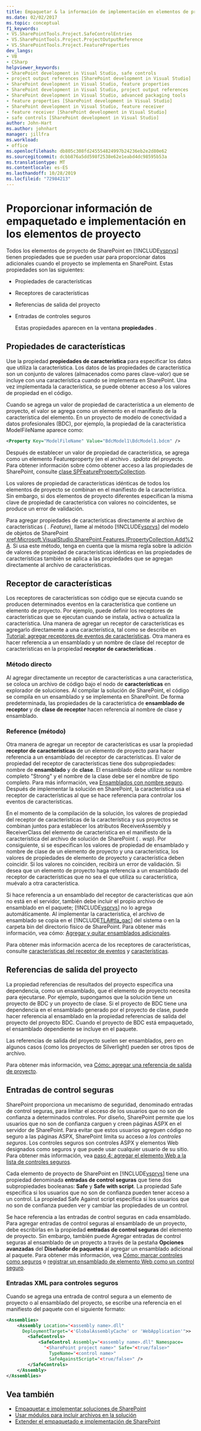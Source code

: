 ```yaml
---
title: Empaquetar & la información de implementación en elementos de proyecto
ms.date: 02/02/2017
ms.topic: conceptual
f1_keywords:
- VS.SharePointTools.Project.SafeControlEntries
- VS.SharePointTools.Project.ProjectOutputReference
- VS.SharePointTools.Project.FeatureProperties
dev_langs:
- VB
- CSharp
helpviewer_keywords:
- SharePoint development in Visual Studio, safe controls
- project output references [SharePoint development in Visual Studio]
- SharePoint development in Visual Studio, feature properties
- SharePoint development in Visual Studio, project output references
- SharePoint development in Visual Studio, advanced packaging tools
- feature properties [SharePoint development in Visual Studio]
- SharePoint development in Visual Studio, feature receiver
- feature receiver [SharePoint development in Visual Studio]
- safe controls [SharePoint development in Visual Studio]
author: John-Hart
ms.author: johnhart
manager: jillfra
ms.workload:
- office
ms.openlocfilehash: db805c308fd245554824997b24236eb2e2d80e62
ms.sourcegitcommit: dcbb876a5dd598f2538e62e1eabd4dc98595b53a
ms.translationtype: MT
ms.contentlocale: es-ES
ms.lasthandoff: 10/28/2019
ms.locfileid: "72984213"
---
```

# <a name="provide-packaging-and-deployment-information-in-project-items"></a>Proporcionar información de empaquetado e implementación en los elementos de proyecto
  Todos los elementos de proyecto de SharePoint en [!INCLUDE[vsprvs](../sharepoint/includes/vsprvs-md.md)] tienen propiedades que se pueden usar para proporcionar datos adicionales cuando el proyecto se implementa en SharePoint. Estas propiedades son las siguientes:

- Propiedades de características

- Receptores de características

- Referencias de salida del proyecto

- Entradas de controles seguros

  Estas propiedades aparecen en la ventana **propiedades** .

## <a name="feature-properties"></a>Propiedades de características
 Use la propiedad **propiedades de característica** para especificar los datos que utiliza la característica. Los datos de las propiedades de característica son un conjunto de valores (almacenados como pares clave-valor) que se incluye con una característica cuando se implementa en SharePoint. Una vez implementada la característica, se puede obtener acceso a los valores de propiedad en el código.

 Cuando se agrega un valor de propiedad de característica a un elemento de proyecto, el valor se agrega como un elemento en el manifiesto de la característica del elemento. En un proyecto de modelo de conectividad a datos profesionales (BDC), por ejemplo, la propiedad de la característica ModelFileName aparece como:

```xml
<Property Key="ModelFileName" Value="BdcModel1\BdcModel1.bdcm" />
```

 Después de establecer un valor de propiedad de característica, se agrega como un elemento Featureproperty (en el archivo *. spdata* del proyecto. Para obtener información sobre cómo obtener acceso a las propiedades de SharePoint, consulte [clase SPFeaturePropertyCollection](/previous-versions/office/sharepoint-server/ms461895(v=office.15)).

 Los valores de propiedad de características idénticas de todos los elementos de proyecto se combinan en el manifiesto de la característica. Sin embargo, si dos elementos de proyecto diferentes especifican la misma clave de propiedad de característica con valores no coincidentes, se produce un error de validación.

 Para agregar propiedades de características directamente al archivo de características ( *. Feature*), llame al método [!INCLUDE[vsprvs](../sharepoint/includes/vsprvs-md.md)] del modelo de objetos de SharePoint <xref:Microsoft.VisualStudio.SharePoint.Features.IPropertyCollection.Add%2A>. Si usa este método, tenga en cuenta que la misma regla sobre la adición de valores de propiedad de características idénticas en las propiedades de características también se aplica a las propiedades que se agregan directamente al archivo de características.

## <a name="feature-receiver"></a>Receptor de características
 Los receptores de características son código que se ejecuta cuando se producen determinados eventos en la característica que contiene un elemento de proyecto. Por ejemplo, puede definir los receptores de características que se ejecutan cuando se instala, activa o actualiza la característica. Una manera de agregar un receptor de características es agregarlo directamente a una característica, tal como se describe en [Tutorial: agregar receptores de eventos de características](../sharepoint/walkthrough-add-feature-event-receivers.md). Otra manera es hacer referencia a un ensamblado y un nombre de clase del receptor de características en la propiedad **receptor de características** .

### <a name="direct-method"></a>Método directo
 Al agregar directamente un receptor de características a una característica, se coloca un archivo de código bajo el nodo de **características** en explorador de soluciones. Al compilar la solución de SharePoint, el código se compila en un ensamblado y se implementa en SharePoint. De forma predeterminada, las propiedades de la característica de **ensamblado de receptor** y de **clase de receptor** hacen referencia al nombre de clase y ensamblado.

### <a name="reference-method"></a>Reference (método)
 Otra manera de agregar un receptor de características es usar la propiedad **receptor de características** de un elemento de proyecto para hacer referencia a un ensamblado del receptor de características. El valor de propiedad del receptor de características tiene dos subpropiedades: nombre de **ensamblado** y de **clase**. El ensamblado debe utilizar su nombre completo "Strong" y el nombre de la clase debe ser el nombre de tipo completo. Para más información, vea [Ensamblados con nombre seguro](/previous-versions/dotnet/netframework-4.0/wd40t7ad(v=vs.100)). Después de implementar la solución en SharePoint, la característica usa el receptor de características al que se hace referencia para controlar los eventos de características.

 En el momento de la compilación de la solución, los valores de propiedad del receptor de características de la característica y sus proyectos se combinan juntos para establecer los atributos ReceiverAssembly y ReceiverClass del elemento de característica en el manifiesto de la característica del archivo de solución de SharePoint ( *. wsp*). Por consiguiente, si se especifican los valores de propiedad de ensamblado y nombre de clase de un elemento de proyecto y una característica, los valores de propiedades de elemento de proyecto y característica deben coincidir. Si los valores no coinciden, recibirá un error de validación. Si desea que un elemento de proyecto haga referencia a un ensamblado del receptor de características que no sea el que utiliza su característica, muévalo a otra característica.

 Si hace referencia a un ensamblado del receptor de características que aún no está en el servidor, también debe incluir el propio archivo de ensamblado en el paquete; [!INCLUDE[vsprvs](../sharepoint/includes/vsprvs-md.md)] no lo agrega automáticamente. Al implementar la característica, el archivo de ensamblado se copia en el [!INCLUDE[TLA#tla_gac](../sharepoint/includes/tlasharptla-gac-md.md)] del sistema o en la carpeta bin del directorio físico de SharePoint. Para obtener más información, vea cómo: [Agregar y quitar ensamblados adicionales](../sharepoint/how-to-add-and-remove-additional-assemblies.md).

 Para obtener más información acerca de los receptores de características, consulte [características del receptor de eventos](/previous-versions/office/developer/sharepoint-2007/bb862634(v=office.12)) y [características](/previous-versions/office/developer/sharepoint-2010/ms469501(v=office.14)).

## <a name="project-output-references"></a>Referencias de salida del proyecto
 La propiedad referencias de resultados del proyecto especifica una dependencia, como un ensamblado, que el elemento de proyecto necesita para ejecutarse. Por ejemplo, supongamos que la solución tiene un proyecto de BDC y un proyecto de clase. Si el proyecto de BDC tiene una dependencia en el ensamblado generado por el proyecto de clase, puede hacer referencia al ensamblado en la propiedad referencias de salida del proyecto del proyecto BDC. Cuando el proyecto de BDC está empaquetado, el ensamblado dependiente se incluye en el paquete.

 Las referencias de salida del proyecto suelen ser ensamblados, pero en algunos casos (como los proyectos de Silverlight) pueden ser otros tipos de archivo.

 Para obtener más información, vea [Cómo: agregar una referencia de salida de proyecto](../sharepoint/how-to-add-a-project-output-reference.md).

## <a name="safe-control-entries"></a>Entradas de control seguras
 SharePoint proporciona un mecanismo de seguridad, denominado entradas de control seguras, para limitar el acceso de los usuarios que no son de confianza a determinados controles. Por diseño, SharePoint permite que los usuarios que no son de confianza carguen y creen páginas ASPX en el servidor de SharePoint. Para evitar que estos usuarios agreguen código no seguro a las páginas ASPX, SharePoint limita su acceso a *los controles seguros*. Los controles seguros son controles ASPX y elementos Web designados como seguros y que puede usar cualquier usuario de su sitio. Para obtener más información, vea [paso 4: agregar el elemento Web a la lista de controles seguros](/previous-versions/office/developer/sharepoint-2007/ms581321(v=office.12)).

 Cada elemento de proyecto de SharePoint en [!INCLUDE[vsprvs](../sharepoint/includes/vsprvs-md.md)] tiene una propiedad denominada **entradas de control seguras** que tiene dos subpropiedades booleanas: **Safe** y **Safe with script**. La propiedad Safe especifica si los usuarios que no son de confianza pueden tener acceso a un control. La propiedad Safe Against script especifica si los usuarios que no son de confianza pueden ver y cambiar las propiedades de un control.

 Se hace referencia a las entradas de control seguras en cada ensamblado. Para agregar entradas de control seguras al ensamblado de un proyecto, debe escribirlas en la propiedad **entradas de control seguras** del elemento de proyecto. Sin embargo, también puede Agregar entradas de control seguras al ensamblado de un proyecto a través de la pestaña **Opciones avanzadas** del **Diseñador de paquetes** al agregar un ensamblado adicional al paquete. Para obtener más información, vea [Cómo: marcar controles como seguros](../sharepoint/how-to-mark-controls-as-safe-controls.md) o [registrar un ensamblado de elemento Web como un control seguro](/previous-versions/office/developer/sharepoint2003/dd587360(v=office.11)).

### <a name="xml-entries-for-safe-controls"></a>Entradas XML para controles seguros
 Cuando se agrega una entrada de control segura a un elemento de proyecto o al ensamblado del proyecto, se escribe una referencia en el manifiesto del paquete con el siguiente formato:

```xml
<Assemblies>
    <Assembly Location="<assembly name>.dll"
      DeploymentTarget="<'GlobalAssemblyCache' or 'WebApplication'">>
        <SafeControls>
            <SafeControl Assembly="<assembly name>.dll" Namespace=
              "<SharePoint project name>" Safe="<true/false>"
                TypeName="<control name>"
                SafeAgainstScript="<true/false>" />
        </SafeControls>
    </Assembly>
</Assemblies>
```

## <a name="see-also"></a>Vea también
- [Empaquetar e implementar soluciones de SharePoint](../sharepoint/packaging-and-deploying-sharepoint-solutions.md)
- [Usar módulos para incluir archivos en la solución](../sharepoint/using-modules-to-include-files-in-the-solution.md)
- [Extender el empaquetado e implementación de SharePoint](../sharepoint/extending-sharepoint-packaging-and-deployment.md)
